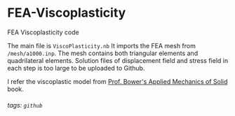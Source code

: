 # FEA-Viscoplasticity
FEA Viscoplasticity code

The main file is `ViscoPlasticity.nb`
It imports the FEA mesh from `/mesh/a1000.inp`.
The mesh contains both triangular elements and quadrilateral elements.
Solution files of displacement field and stress field in each step is too large to be uploaded to Github.

I refer the viscoplastic model from [Prof. Bower's Applied Mechanics of Solid](http://solidmechanics.org/Text/Chapter8_5/Chapter8_5.php) book.

###### tags: `github`
